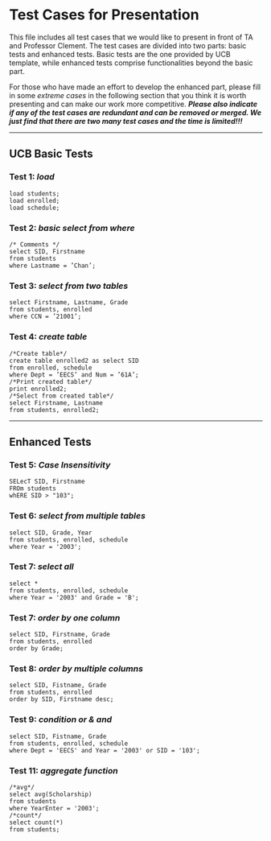 # Test Cases for Presentation

This file includes all test cases that we would like to present in front of TA and Professor Clement. The test cases are divided into two parts: basic tests and enhanced tests. Basic tests are the one provided by UCB template, while enhanced tests comprise functionalities beyond the basic part. 

For those who have made an effort to develop the enhanced part, please fill in some *extreme cases* in the following section that you think it is worth presenting and can make our work more competitive. ***Please also indicate if any of the test cases are redundant and can be removed or merged. We just find that there are two many test cases and the time is limited!!!***

***
## UCB Basic Tests

### Test 1: *load*
```
load students;
load enrolled;
load schedule;
```
### Test 2: *basic select from where*
```
/* Comments */
select SID, Firstname 
from students
where Lastname = ’Chan’;
```
### Test 3: *select from two tables*
```
select Firstname, Lastname, Grade
from students, enrolled 
where CCN = ’21001’;
```
### Test 4: *create table*
```
/*Create table*/
create table enrolled2 as select SID
from enrolled, schedule
where Dept = ’EECS’ and Num = ’61A’;
/*Print created table*/
print enrolled2;
/*Select from created table*/
select Firstname, Lastname 
from students, enrolled2;
```

***
## Enhanced Tests

### Test 5: *Case Insensitivity*
```
SELecT SID, Firstname
FROm students
whERE SID > "103";
```

### Test 6: *select from multiple tables*
```
select SID, Grade, Year
from students, enrolled, schedule
where Year = '2003';
```

### Test 7: *select all*
```
select *
from students, enrolled, schedule
where Year = '2003' and Grade = 'B';
```

### Test 7: *order by one column*
```
select SID, Firstname, Grade
from students, enrolled
order by Grade;
```

### Test 8: *order by multiple columns*
```
select SID, Fistname, Grade
from students, enrolled
order by SID, Firstname desc;
```

### Test 9: *condition or & and*
```
select SID, Fistname, Grade
from students, enrolled, schedule
where Dept = 'EECS' and Year = '2003' or SID = '103';
```

### Test 11: *aggregate function*
```
/*avg*/
select avg(Scholarship)
from students
where YearEnter = '2003';
/*count*/
select count(*)
from students;
```
